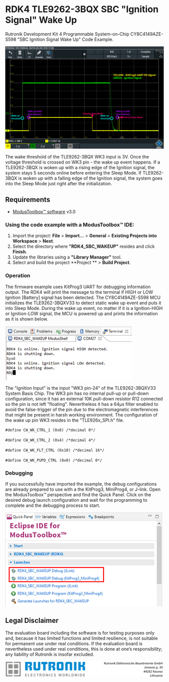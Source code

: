 # RDK4 TLE9262-3BQX SBC "Ignition Signal" Wake Up

Rutronik Development Kit 4 Programmable System-on-Chip CY8C4149AZE-S598 "SBC Ignition Signal Wake Up" Code Example. 

 <img src="images/oscilogram.png" style="zoom:80%;" />

The wake threshold of the TLE9262-3BQX WK3 input is 3V. Once the voltage threshold is crossed on WK3 pin - the wake up event happens. If a TLE9262-3BQX is woken up with a rising edge of the Ignition signal, the system stays 5 seconds online before entering the Sleep Mode. If TLE9262-3BQX is woken up with a falling edge of the Ignition signal, the system goes into the Sleep Mode just right after the initialization.

## Requirements

- [ModusToolbox™ software](https://www.cypress.com/products/modustoolbox-software-environment) v3.0

### Using the code example with a ModusToolbox™ IDE:

1. Import the project: **File** > **Import...** > **General** > **Existing Projects into Workspace** > **Next**.
2. Select the directory where **"RDK4_SBC_WAKEUP"** resides and click  **Finish**.
3. Update the libraries using a **"Library Manager"** tool.
4. Select and build the project **Project ** > **Build Project**.

### Operation

The firmware example uses KitProg3 UART for debugging information output. The RDK4 will print the message to the terminal if HIGH or LOW Ignition [Battery] signal has been detected. The CY8C4149AZE-S598 MCU initializes the TLE9262-3BQXV33 to detect static wake up event and puts it into Sleep Mode. During the wake up event, no matter if it is a Ignition-HIGH or Ignition-LOW signal, the MCU is powered up and prints the information as it is shown below.

<img src="images/debug_output.png" style="zoom:100%;" />

The "Ignition Input" is the input "WK3 pin-24" of the TLE9262-3BQXV33 System Basis Chip. The WK3 pin has no internal pull-up or pull-down configuration, since it has an external 10K pull-down resistor R12 connected so the pin is not left "floating". Nevertheless it has a 64μs filter enabled to avoid the false-trigger of the pin due to the electromagnetic interferences that might be present in harsh working environment. The configuration of the wake up pin WK3 resides in the "TLE926x_SPI.h" file.

```
#define CW_WK_CTRL_1 (0x0) /*decimal 0*/

#define CW_WK_CTRL_2 (0x4) /*decimal 4*/

#define CW_WK_FLT_CTRL (0x10) /*decimal 16*/

#define CW_WK_PUPD_CTRL (0x0) /*decimal 0*/
```

### Debugging

If you successfully have imported the example, the debug configurations are already prepared to use with a the KitProg3, MiniProg4, or J-link. Open the ModusToolbox™ perspective and find the Quick Panel. Click on the desired debug launch configuration and wait for the programming to complete and the debugging process to start.

<img src="images/debug_start.png" style="zoom:100%;" />

## Legal Disclaimer

The evaluation board including the software is for testing purposes only and, because it has limited functions and limited resilience, is not suitable for permanent use under real conditions. If the evaluation board is nevertheless used under real conditions, this is done at one’s responsibility; any liability of Rutronik is insofar excluded. 

<img src="images/rutronik_origin_kaunas.png" style="zoom:50%;" />



